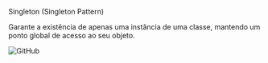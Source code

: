 
Singleton (Singleton Pattern)


Garante a existência de apenas uma instância de uma classe, mantendo um ponto global de acesso ao seu objeto.        




![GitHub](https://img.shields.io/badge/python-3.9.5-blue)   





